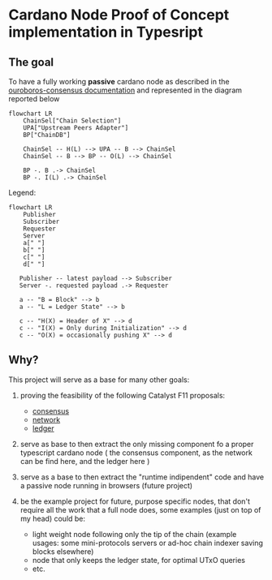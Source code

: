 # Cardano Node Proof of Concept implementation in Typesript

## The goal

To have a fully working **passive** cardano node as described in the [ouroboros-consensus documentation](https://ouroboros-consensus.cardano.intersectmbo.org/docs/for-developers/ComponentDiagram/) and represented in the diagram reported below

```mermaid
flowchart LR
    ChainSel["Chain Selection"]
    UPA["Upstream Peers Adapter"]
    BP["ChainDB"]

    ChainSel -- H(L) --> UPA -- B --> ChainSel
    ChainSel -- B --> BP -- O(L) --> ChainSel

    BP -. B .-> ChainSel
    BP -. I(L) .-> ChainSel
```
Legend:
```mermaid
flowchart LR
    Publisher
    Subscriber
    Requester
    Server
    a[" "]
    b[" "]
    c[" "]
    d[" "]

   Publisher -- latest payload --> Subscriber
   Server -. requested payload .-> Requester

   a -- "B = Block" --> b
   a -- "L = Ledger State" --> b

   c -- "H(X) = Header of X" --> d
   c -- "I(X) = Only during Initialization" --> d
   c -- "O(X) = occasionally pushing X" --> d
```

## Why?

This project will serve as a base for many other goals:

1) proving the feasibility of the following Catalyst F11 proposals:
    
    - [consensus](https://cardano.ideascale.com/c/idea/110904)
    - [network](https://cardano.ideascale.com/c/idea/111634)
    - [ledger](https://cardano.ideascale.com/c/idea/110903)

2) serve as base to then extract the only missing component fo a proper typescript cardano node ( the consensus component, as the network can be find here, and the ledger here )

3) serve as a base to then extract the "runtime indipendent" code and have a passive node running in browsers (future project)

4) be the example project for future, purpose specific nodes, that don't require all the work that a full node does, some examples (just on top of my head) could be:

    - light weight node following only the tip of the chain (example usages: some mini-protocols servers or ad-hoc chain indexer saving blocks elsewhere)
    - node that only keeps the ledger state, for optimal UTxO queries
    - etc.
